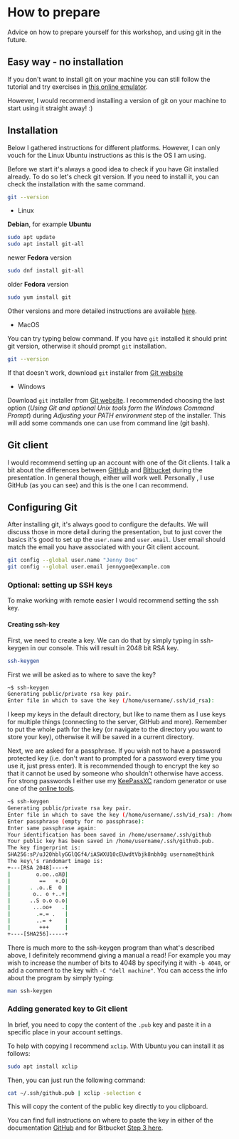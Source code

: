 # How to prepare
Advice on how to prepare yourself for this workshop, and using git in the future.

## Easy way - no installation
If you don't want to install git on your machine you can still follow the tutorial and try exercises in [this online emulator](https://cocalc.com/doc/terminal.html).

However, I would recommend installing a version of git on your machine to start using it straight away! :)


## Installation
Below I gathered instructions for different platforms. However, I can only vouch for the Linux Ubuntu instructions as this is the OS I am using.

Before we start it's always a good idea to check if you have Git installed already. To do so let's check git version. If you need to install it, you can check the installation with the same command.

```bash
git --version
```

* Linux

**Debian**, for example **Ubuntu**

```bash
sudo apt update
sudo apt install git-all
```

newer **Fedora** version

```bash
sudo dnf install git-all
```

older **Fedora** version

```bash
sudo yum install git
```

Other versions and more detailed instructions are available [here](https://git-scm.com/download/linux).


* MacOS

You can try typing below command. If you have `git` installed it should print git version, otherwise it should prompt `git` installation.

```bash
git --version
```

If that doesn't work, download `git` installer from [Git website](https://git-scm.com/download/mac)

* Windows

Download `git` installer from [Git website](https://git-scm.com/download/win). I recommended choosing the last option (_Using Git and optional Unix tools form the Windows Command Prompt_) during _Adjusting your PATH environment_ step of the installer. This will add some commands one can use from command line (git bash).


## Git client
I would recommend setting up an account with one of the Git clients. I talk a bit about the differences between [GitHub](https://github.com/) and [Bitbucket](https://bitbucket.org/product) during the presentation. In general though, either will work well. Personally , I use GitHub (as you can see) and this is the one I can recommend.

## Configuring Git
After installing git, it's always good to configure the defaults. We will discuss those in more detail during the presentation, but to just cover the basics it's good to set up the `user.name` and `user.email`. User email should match the email you have associated with your Git client account.

```bash
git config --global user.name "Jenny Doe"
git config --global user.email jennygoe@example.com
```

### Optional: setting up SSH keys
To make working with remote easier I would recommend setting the ssh key.

#### Creating ssh-key
First, we need to create a key. We can do that by simply typing in ssh-keygen in our console. This will result in 2048 bit RSA key.

```bash
ssh-keygen
```

First we will be asked as to where to save the key?

```bash
~$ ssh-keygen
Generating public/private rsa key pair.
Enter file in which to save the key (/home/username/.ssh/id_rsa):
```

I keep my keys in the default directory, but like to name them as I use keys for multiple things (connecting to the server, GitHub and more). Remember to put the whole path for the key (or navigate to the directory you want to store your key), otherwise it will be saved in a current directory.

Next, we are asked for a passphrase. If you wish not to have a password protected key (i.e. don't want to prompted for a password every time you use it, just press enter). It is recommended though to encrypt the key so that it cannot be used by someone who shouldn't otherwise have access. For strong passwords I either use my [KeePassXC](https://keepassxc.org/) random generator or use one of the [online tools](https://passwordsgenerator.net/).

```bash
~$ ssh-keygen
Generating public/private rsa key pair.
Enter file in which to save the key (/home/username/.ssh/id_rsa): /home/username/.ssh/github
Enter passphrase (empty for no passphrase):
Enter same passphrase again:
Your identification has been saved in /home/username/.ssh/github
Your public key has been saved in /home/username/.ssh/github.pub.
The key fingerprint is:
SHA256:sP/uJ20hblyGGlQGf4/iASWXU10cEUwdtVbjk8nbh0g username@think
The key\'s randomart image is:
+---[RSA 2048]----+
|        o.oo..oX@|
|         ==   +.O|
|      . .o..E  O |
|       o.. o +..+|
|      ..S o.o o.o|
|       ...oo+   .|
|        .=.= .   |
|        ..= +    |
|         +++     |
+----[SHA256]-----+
```

There is much more to the ssh-keygen program than what's described above, I definitely recommend giving a manual a read! For example you may wish to increase the number of bits to 4048 by specifying it with `-b 4048`, or add a comment to the key with `-C "dell machine"`. You can access the info about the program by simply typing:

```bash
man ssh-keygen
```

### Adding generated key to Git client
In brief, you need to copy the content of the `.pub` key and paste it in a specific place in your account settings.

To help with copying I recommend `xclip`. With Ubuntu you can install it as follows:

```bash
sudo apt install xclip
```

Then, you can just run the following command:

```bash
cat ~/.ssh/github.pub | xclip -selection c
```

This will copy the content of the public key directly to you clipboard.

You can find full instructions on where to paste the key in either of the documentation [GitHub](https://docs.github.com/en/free-pro-team@latest/github/authenticating-to-github/adding-a-new-ssh-key-to-your-github-account) and for Bitbucket [Step 3 here](https://support.atlassian.com/bitbucket-cloud/docs/set-up-an-ssh-key/).
